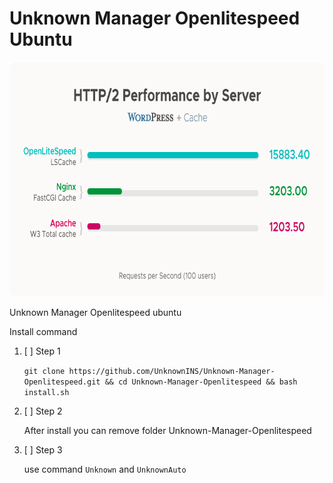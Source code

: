 # Unknown Manager Openlitespeed Ubuntu

<p align="center">
  <img width="725" height="375" src="https://github.com/UnknownINS/Unknown-Manager-Openlitespeed/blob/main/assets/ols-wp-cache.png?raw=true">
</p>

Unknown Manager Openlitespeed ubuntu

Install command

1. [ ] Step 1

    `git clone https://github.com/UnknownINS/Unknown-Manager-Openlitespeed.git && cd Unknown-Manager-Openlitespeed && bash install.sh
    `
2. [ ] Step 2

    After install you can remove folder Unknown-Manager-Openlitespeed

3. [ ] Step 3

    use command `Unknown` and `UnknownAuto`
